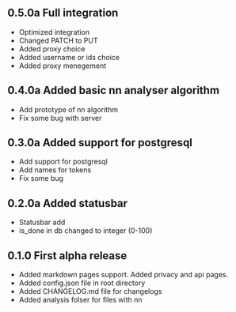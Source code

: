 ## 0.5.0a Full integration

- Optimized integration
- Changed PATCH to PUT
- Added proxy choice
- Added username or ids choice
- Added proxy menegement


## 0.4.0a Added basic nn analyser algorithm

- Add prototype of nn algorithm 
- Fix some bug with server


## 0.3.0a Added support for postgresql

- Add support for postgresql
- Add names for tokens
- Fix some bug


## 0.2.0a Added statusbar

- Statusbar add
- is_done in db changed to integer (0-100)


## 0.1.0 First alpha release

- Added markdown pages support. Added privacy and api pages.
- Added config.json file in root directory
- Added CHANGELOG.md file for changelogs
- Added analysis folser for files with nn 

